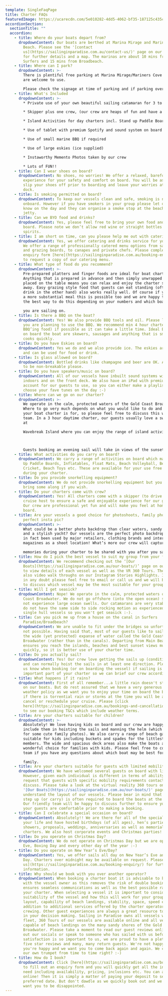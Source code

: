 ```yaml
---
template: SingleFaqPage
title: Charter FAQs
featuredImage: https://ucarecdn.com/5e010282-4dd5-4062-bf35-187125c435c8/
accordionSection:
  sectionTitle: ""
  accordion:
    - title: Where do your boats depart from?
      dropdownContent: Our boats are berthed at Marina Mirage and Mariner’s Cove, Main
        Beach. Please see the '[contact
        us](https://sailinginparadise.com.au/contact-us/)' page on our website
        for further details and a map. The marinas are about 10 mins from
        Surfers and 15 mins from Broadbeach.
    - title: Where can I park?
      dropdownContent: >-
        There is plentiful free parking at Marina Mirage/Mariners Cove which you
        are welcome to use.

        Please check the signage at time of parking and if parking overnight we suggest considering street parking to avoid towing.
    - title: What's Included
      dropdownContent: >-
        * Private use of your own beautiful sailing catamaran for 3 to 6 hours

        * Skipper plus one crew, (our crew are heaps of fun and have a laid-back yet professional nature) we promise you will love them. Check out the '[about us](https://sailinginparadise.com.au/about-us/)' page to meet the gang!

        * Island Activities for day charters incl. Stand up Paddle Boards, beach volleyball and cute inflatables

        * Use of tablet with premium Spotify and sound system on board

        * Use of small marine BBQ if required

        * Use of large eskies (ice supplied)

        * Instaworthy Memento Photos taken by our crew

        * Lots of FUN!!
    - title: Can I wear shoes on board?
      dropdownContent: No shoes, no worries! We offer a relaxed, barefoot sailing
        experience for your safety and comfort on board. You will be asked to
        slip your shoes off prior to boarding and leave your worries at the
        dock.
    - title: Is smoking permitted on board?
      dropdownContent: To keep our vessels clean and safe, smoking is not permitted
        onboard. However if you have smokers in your group please let our crew
        know on the day and they can organise a smoke stop at the beach or
        jetty.
    - title: Can we BYO food and drinks?
      dropdownContent: Yes, please feel free to bring your own food and drinks on
        board. Please note we don’t allow red wine or straight bottles of
        spirits.
    - title: I am short on time, can you please help me out with catering/drinks?
      dropdownContent: Yes, we offer catering and drinks service for your convenience.
        We offer a range of professionally catered menu options from sandwiches
        and grazing boards, to canapes and private chefs. Please complete our
        enquiry form [here](https://sailinginparadise.com.au/booking-enquiry/)
        to request a copy of our catering menu.
    - title: What type of food do you recommend?
      dropdownContent: >-
        Pre-prepared platters and finger foods are ideal for boat charters.
        Anything that is prepared in advance and then simply unwrapped and
        placed on the table means you can relax and enjoy the charter straight
        away. Easy grazing style food that guests can eat standing (often with a
        drink in the other hand) also works really well. Of course if you prefer
        a more substantial meal this is possible too and we are happy to discuss
        the best way to do this depending on your numbers and which boat

        you are sailing on.
    - title: Is there a BBQ on the boat?
      dropdownContent: Yes! We also provide BBQ tools and oil. Please let us know if
        you are planning to use the BBQ. We recommend min 4 hour charter (if
        BBQ’ing food) if possible as it can take a little time. Ideal BBQ foods
        on board the boat are skewers, sausages and anything that is small and
        cooks quickly.
    - title: Do you have Eskies on board?
      dropdownContent: Yes we do and we also provide ice. The eskies are very large
        and can be used for food or drink.
    - title: Is glass allowed on board?
      dropdownContent: Bottled drinks like champagne and beer are OK. Any cups do need
        to be non-breakable please.
    - title: Do you have speakers/music on board?
      dropdownContent: All of our vessels have inbuilt sound systems with speakers
        indoors and on the front deck. We also have an iPad with premium Spotify
        account for our guests to use, so you can either make a playlist or
        choose your fave tunes on the day :-)
    - title: Where can we go on our charter?
      dropdownContent: >-
        We operate in the calm, protected waters of the Gold Coast Broadwater.
        Where to go very much depends on what you would like to do and how long
        your boat charter is for, so please feel free to discuss this with our
        team. In a 3 hour daytime charter, our guests usually love a swim stop
        at

        Wavebreak Island where you can enjoy the range of island activities carried on board. Your skipper is knowledgeable in the local area and will make recommendations based on the conditions on the day. If you don't wish to swim in a 3 hour charter you can instead opt to sail further north along the inside of South Stradbroke Island and see the millionaires mansions at Sovereign Island. It is also often possible to add additional hours when booking your charter to allow extra time to see the sights, swim or enjoy a leisurely lunch on board.



        Guests booking an evening sail will take in views of the sunset over the mountains, this is the most stunning time to be on the water. The city lights of Surfers Paradise, Main Beach and Southport after dark are equally beautiful from the water.
    - title: What activities do you carry on board?
      dropdownContent: We carry a range of activities on board which may include Stand
        Up Paddle Boards, Inflatables, Float Mats, Beach Volleyball, Beach
        Cricket, Beach Toys etc. These are available for your use free of charge
        during your charter.
    - title: Do you provide snorkelling equipment?
      dropdownContent: We do not provide snorkelling equipment but you are welcome to
        bring some along if you wish.
    - title: Do your charters come with crew?
      dropdownContent: Yes! All charters come with a skipper (to drive the vessel) and
        cruise host to ensure a safe and enjoyable experience for our guests.
        Our crew are professional yet fun and will make you feel at home on
        board.
    - title: Are your vessels a good choice for photoshoots, family photos or that
        perfect insta pic?
      dropdownContent: >-
        What could be a better photo backdrop than clear waters, sandy beaches
        and a stylish yacht? Our vessels are the perfect photo backdrop and have
        in fact been used by major retailers, clothing brands and international
        magazines as a shoot location! What’s more our crew will capture photo

        memories during your charter to be shared with you after you sail.
    - title: How do I pick the best vessel to suit my group from your fleet?
      dropdownContent: We recommend checking out the ‘[Our
        Boats](https://sailinginparadise.com.au/our-boats/)’ page on our website
        to view details of each vessel as well as the VR 360 Tours. There are
        also video walk throughs on our Instagram Stories Highlights. If you are
        in any doubt please feel free to email or call us and we will be happy
        to discuss which vessel may be the most suitable for your group.
    - title: Will I get seasick?
      dropdownContent: Nope! We operate in the calm, protected waters of the Gold
        Coast Broadwater. We do not go offshore (into the open ocean) so we do
        not experience large ocean swells. Our catamarans are very stable, and
        do not have the same side to side rocking motion as experienced by
        single hull vessels so you won't get seasick :-).
    - title: Can you pick me up from a house on the canal in Surfers
        Paradise/Broadbeach?
      dropdownContent: We are unable to fit under the bridges so unfortunately this is
        not possible. Having said that, most of our guests like to sail out on
        the wide (yet protected) expanse of water called the Gold Coast
        Broadwater (rather than in the canals). Departing from Main Beach
        ensures you reach the islands, beaches and best sunset views much more
        quickly, so it is better use of your charter time.
    - title: Do you actually sail?
      dropdownContent: Yes! Our crew love getting the sails up (conditions permitting)
        and can normally hoist the sails in at least one direction. Please let
        us know when booking (or on boarding the vessel) if sailing is an
        important part of your charter so we can brief our crew accordingly.
    - title: What happens if it rains?
      dropdownContent: First of all remember...a little rain doesn't stop a great time
        on our boats. But do rest assured that we have a very generous wet
        weather policy as we want you to enjoy your time on board the boat, so
        if there is torrential rain or storms at the time you will be able to
        cancel or reschedule your cruise. Please [click
        here](https://sailinginparadise.com.au/bookings-and-cancellation-policy/)
        to see our booking T&Cs which include weather terms.
    - title: Are your charters suitable for children?
      dropdownContent: >-
        Absolutely! We love having kids on board and our crew are happy to
        include them in hoisting the sails and manning the helm (which can make
        for some cute family photos). We also carry a range of beach games
        suitable for kids including buckets and spades for the littlest family
        members. The wide and spacious deck areas also make the boats a
        wonderful choice for families with kids. Please feel free to contact our
        team if you have any questions about which boat may be best for your

        family.
    - title: Are your charters suitable for guests with limited mobility?
      dropdownContent: We have welcomed several guests on board with limited mobility.
        However, given each individual is different in terms of ability we
        request that guests with specific mobility requirements contact us to
        discuss. Please take a look at the virtual reality 360 tours on the
        '[Our Boats](https://sailinginparadise.com.au/our-boats/)' page to help
        understand the layout of our vessels. Please bear in mind that a big
        step up (or carry) is often required to board the boats at the marina.
        Our friendly team will be happy to discuss further to ensure you and
        your guests are comfortable prior to making a booking.
    - title: Can I celebrate a special occasion on board?
      dropdownContent: Absolutely!! We are there for all of the special occasions in
        your life and have hosted birthdays (of all ages), hen’s parties, baby
        showers, proposals, weddings, anniversaries as well as memorial
        charters. We also host corporate events and Christmas parties!
    - title: Do you operate on Christmas Day?
      dropdownContent: We do not operate on Christmas Day but we are open on Christmas
        Eve, Boxing Day and every other day of the year :-)
    - title: Do you operate on New Year’s Eve/Day?
      dropdownContent: Yes, we offer sails all day on New Year’s Eve and New Year’s
        Day. Charters over midnight may be available on request. Please [contact
        us](https://sailinginparadise.com.au/booking-enquiry/) for further
        information.
    - title: Why should we book with you over another operator?
      dropdownContent: When booking a charter boat it is advisable to book directly
        with the vessel owner as this removes the risk of double bookings and
        ensures seamless communications as well as the best possible rate for
        your charter. When selecting a vessel it is important to consider the
        suitability of the vessel and how this will work for your group (think
        layout, capability of beach landings, stability, space, speed etc), in
        addition to additional services offered by the charter operator and
        crewing. Other guest experiences are always a great resource to assist
        in your decision making. Sailing in Paradise owns all vessels within its
        fleet, 360 Tours of our vessels are available online and all vessels are
        capable of beach landings on the many sandy shores of the Gold Coast
        Broadwater. Please take a moment to read our guest reviews online, check
        out our socials or speak to someone who has sailed with us before. Guest
        satisfaction is so important to us, we are proud to have a plethora of
        five star reviews and many, many return guests. We're not happy unless
        you're happy and we want you to come back again and again. We can blow
        our own trumpet from time to time right? :-)
    - title: How do I book?
      dropdownContent: Click [here](https://sailinginparadise.com.au/booking-enquiry/)
        to fill out an enquiry form and you will quickly get all the info you
        need including availability, pricing, inclusions etc. You can also book
        online! Then it is simply a matter of paying your deposit to secure your
        preferred date. But don't dawdle as we quickly book out and we don't
        want you to be disappointed.
---
```

